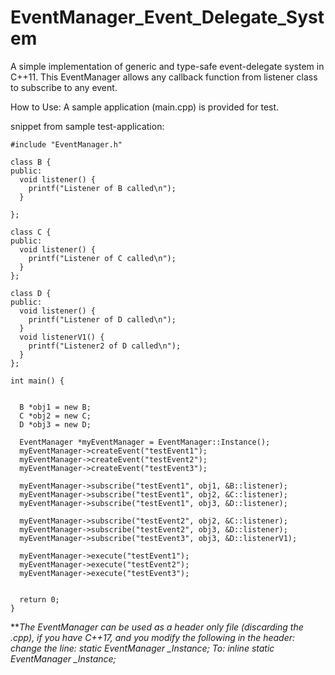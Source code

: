 # EventManager_Event_Delegate_System

A simple implementation of generic and type-safe event-delegate system in C++11.
This EventManager allows any callback function from listener class to subscribe to any event.


How to Use:
A sample application (main.cpp) is provided for test.

snippet from sample test-application:
```
#include "EventManager.h"

class B {
public:
  void listener() {
    printf("Listener of B called\n");
  }

};

class C {
public:
  void listener() {
    printf("Listener of C called\n");
  }
};

class D {
public:
  void listener() {
    printf("Listener of D called\n");
  }
  void listenerV1() {
    printf("Listener2 of D called\n");
  }
};

int main() {

  
  B *obj1 = new B;
  C *obj2 = new C;
  D *obj3 = new D;
  
  EventManager *myEventManager = EventManager::Instance();
  myEventManager->createEvent("testEvent1");
  myEventManager->createEvent("testEvent2");  
  myEventManager->createEvent("testEvent3");  

  myEventManager->subscribe("testEvent1", obj1, &B::listener);
  myEventManager->subscribe("testEvent1", obj2, &C::listener);
  myEventManager->subscribe("testEvent1", obj3, &D::listener);
  
  myEventManager->subscribe("testEvent2", obj2, &C::listener);
  myEventManager->subscribe("testEvent2", obj3, &D::listener);
  myEventManager->subscribe("testEvent3", obj3, &D::listenerV1);
  
  myEventManager->execute("testEvent1");
  myEventManager->execute("testEvent2");  
  myEventManager->execute("testEvent3");
  
  
  return 0;
}
```

***The EventManager can be used as a header only file (discarding the .cpp), if you have C++17, and you modify the following in the header:
change the line:
static EventManager *_Instance;
To:
inline static EventManager *_Instance;***
